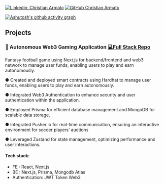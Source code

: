 [![Linkedin: Christian Armato](https://img.shields.io/badge/-Christian_Armato-blue?style=flat-square&logo=Linkedin&logoColor=white&link=https://www.linkedin.com/in/christian-armato-0419b6179/)](https://www.linkedin.com/in/christian-armato-0419b6179/)
[![GitHub Christian Armato](https://img.shields.io/github/followers/Army-99?label=follow&style=social)]( https://github.com/Army-99)

[![Ashutosh's github activity graph](https://github-readme-activity-graph.vercel.app//graph?username=Army-99&theme=github-compact)](https://github.com/ashutosh00710/github-readme-activity-graph)
## Projects


### 🍴 Autonomous Web3 Gaming Application [💻Full Stack Repo ](<!-- Inserisci qui il link alla repository-->)

Fantasy football game using Next.js for backend/frontend and web3 network to manage user funds, enabling users to play and earn autonomously.

●	Created and deployed smart contracts using Hardhat to manage user funds, enabling users to play and earn autonomously.

●	Integrated Web3 Authentication to enhance security and user authentication within the application.

●	Employed Prisma for efficient database management and MongoDB for scalable data storage.

●	Integrated Pusher.io for real-time communication, ensuring an interactive environment for soccer players' auctions

●	Leveraged Zustand for state management, optimizing performance and user interactions.


#### Tech stack:
- FE : React, Next.js
- BE : Next.js, Prisma, Mongodb Atlas
- Authentication: JWT Token Web3

